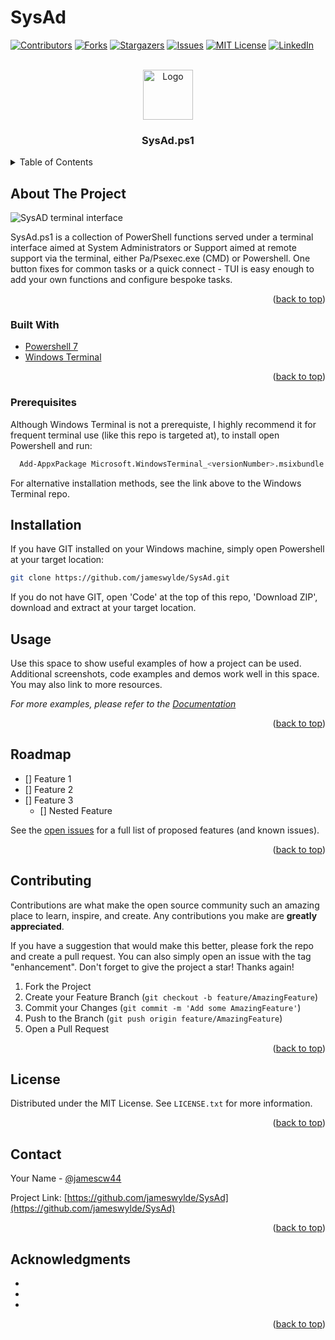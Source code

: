 # SysAd


<div id="top"></div>




<!-- PROJECT SHIELDS -->
<!--
*** I'm using markdown "reference style" links for readability.
*** Reference links are enclosed in brackets [ ] instead of parentheses ( ).
*** See the bottom of this document for the declaration of the reference variables
*** for contributors-url, forks-url, etc. This is an optional, concise syntax you may use.
*** https://www.markdownguide.org/basic-syntax/#reference-style-links
-->
[![Contributors][contributors-shield]][contributors-url]
[![Forks][forks-shield]][forks-url]
[![Stargazers][stars-shield]][stars-url]
[![Issues][issues-shield]][issues-url]
[![MIT License][license-shield]][license-url]
[![LinkedIn][linkedin-shield]][linkedin-url]



<!-- PROJECT LOGO -->
<br />
<div align="center">
  <a href="https://github.com/jameswylde/SysAd">
    <img src="images/logo.png" alt="Logo" width="80" height="80">
  </a>

<h3 align="center">SysAd.ps1</h3>

  </p>
</div>



<!-- TABLE OF CONTENTS -->
<details>
  <summary>Table of Contents</summary>
  <ol>
    <li>
      <a href="#about-the-project">About The Project</a>
      <ul>
        <li><a href="#built-with">Built With</a></li>
      </ul>
    </li>
    <li>
      <a href="#getting-started">Getting Started</a>
      <ul>
        <li><a href="#prerequisites">Prerequisites</a></li>
        <li><a href="#installation">Installation</a></li>
      </ul>
    </li>
    <li><a href="#usage">Usage</a></li>
    <li><a href="#roadmap">Roadmap</a></li>
    <li><a href="#contributing">Contributing</a></li>
    <li><a href="#license">License</a></li>
    <li><a href="#contact">Contact</a></li>
    <li><a href="#acknowledgments">Acknowledgments</a></li>
  </ol>
</details>



<!-- ABOUT THE PROJECT -->
## About The Project


![SysAD terminal interface](https://imgur.com/VAiLJWO.png)

SysAd.ps1 is a collection of PowerShell functions served under a terminal interface aimed at System Administrators or Support aimed at remote support via the terminal, either Pa/Psexec.exe (CMD) or Powershell. One button fixes for common tasks or a quick connect - TUI is easy enough to add your own functions and configure bespoke tasks.

<p align="right">(<a href="#top">back to top</a>)</p>



### Built With

* [Powershell 7](https://github.com/PowerShell/PowerShell)
* [Windows Terminal](https://github.com/microsoft/terminal)


<p align="right">(<a href="#top">back to top</a>)</p>


### Prerequisites

Although Windows Terminal is not a prerequiste, I highly recommend it for frequent terminal use (like this repo is targeted at), to install open Powershell and run:

  ```sh
    Add-AppxPackage Microsoft.WindowsTerminal_<versionNumber>.msixbundle
  ```

For alternative installation methods, see the link above to the Windows Terminal repo.

## Installation

If you have GIT installed on your Windows machine, simply open Powershell at your target location:

  ```sh
  git clone https://github.com/jameswylde/SysAd.git
  ```

If you do not have GIT, open 'Code' at the top of this repo, 'Download ZIP', download and extract at your target location.


<!-- USAGE EXAMPLES -->
## Usage

Use this space to show useful examples of how a project can be used. Additional screenshots, code examples and demos work well in this space. You may also link to more resources.

_For more examples, please refer to the [Documentation](https://example.com)_

<p align="right">(<a href="#top">back to top</a>)</p>



<!-- ROADMAP -->
## Roadmap

- [] Feature 1
- [] Feature 2
- [] Feature 3
    - [] Nested Feature

See the [open issues](https://github.com/jameswylde/SysAd/issues) for a full list of proposed features (and known issues).

<p align="right">(<a href="#top">back to top</a>)</p>



<!-- CONTRIBUTING -->
## Contributing

Contributions are what make the open source community such an amazing place to learn, inspire, and create. Any contributions you make are **greatly appreciated**.

If you have a suggestion that would make this better, please fork the repo and create a pull request. You can also simply open an issue with the tag "enhancement".
Don't forget to give the project a star! Thanks again!

1. Fork the Project
2. Create your Feature Branch (`git checkout -b feature/AmazingFeature`)
3. Commit your Changes (`git commit -m 'Add some AmazingFeature'`)
4. Push to the Branch (`git push origin feature/AmazingFeature`)
5. Open a Pull Request

<p align="right">(<a href="#top">back to top</a>)</p>



<!-- LICENSE -->
## License

Distributed under the MIT License. See `LICENSE.txt` for more information.

<p align="right">(<a href="#top">back to top</a>)</p>



<!-- CONTACT -->
## Contact

Your Name - [@jamescw44](https://twitter.com/tjamescw44)

Project Link: [https://github.com/jameswylde/SysAd](https://github.com/jameswylde/SysAd)

<p align="right">(<a href="#top">back to top</a>)</p>



<!-- ACKNOWLEDGMENTS -->
## Acknowledgments

* []()
* []()
* []()

<p align="right">(<a href="#top">back to top</a>)</p>



<!-- MARKDOWN LINKS & IMAGES -->
<!-- https://www.markdownguide.org/basic-syntax/#reference-style-links -->
[contributors-shield]: https://img.shields.io/github/contributors/jameswylde/SysAd.svg?style=for-the-badge
[contributors-url]: https://github.com/jameswylde/SysAd/graphs/contributors
[forks-shield]: https://img.shields.io/github/forks/jameswylde/SysAd.svg?style=for-the-badge
[forks-url]: https://github.com/jameswylde/SysAd/network/members
[stars-shield]: https://img.shields.io/github/stars/jameswylde/SysAd.svg?style=for-the-badge
[stars-url]: https://github.com/jameswylde/SysAd/stargazers
[issues-shield]: https://img.shields.io/github/issues/jameswylde/SysAd.svg?style=for-the-badge
[issues-url]: https://github.com/jameswylde/SysAd/issues
[license-shield]: https://img.shields.io/github/license/jameswylde/SysAd.svg?style=for-the-badge
[license-url]: https://github.com/jameswylde/SysAd/blob/master/LICENSE.txt
[linkedin-shield]: https://img.shields.io/badge/-LinkedIn-black.svg?style=for-the-badge&logo=linkedin&colorB=555
[linkedin-url]: https://linkedin.com/in/linkedin_username
[product-screenshot]: images/screenshot.png